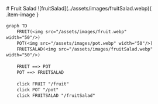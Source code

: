 <figure markdown="1">
# Fruit Salad
![fruitSalad](../assets/images/fruitSalad.webp){ .item-image }

```mermaid
graph TD
    FRUIT(<img src="/assets/images/fruit.webp" width="50"/>)
    POT(<img src="/assets/images/pot.webp" width="50"/>)
    FRUITSALAD(<img src="/assets/images/fruitSalad.webp" width="50"/>)

    FRUIT ==> POT
    POT ==> FRUITSALAD

    click FRUIT "/fruit"
    click POT "/pot"
    click FRUITSALAD "/fruitSalad"
```

</figure>